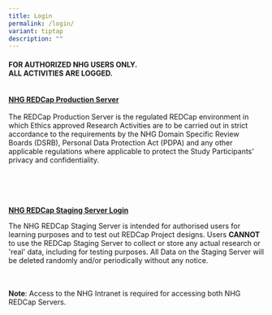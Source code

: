 ```yaml
---
title: Login
permalink: /login/
variant: tiptap
description: ""
---
```

<h4>FOR AUTHORIZED NHG USERS ONLY.&nbsp;<br>ALL ACTIVITIES ARE LOGGED.<br><br></h4>
<p><strong><a href="https://redcap.nhg.com.sg" rel="noopener noreferrer nofollow" target="_blank">NHG REDCap Production Server</a></strong> 
<br>
<br>The REDCap Production Server is the regulated REDCap environment in which
Ethics approved Research Activities are to be carried out in strict accordance
to the requirements by the NHG Domain Specific Review Boards (DSRB), Personal
Data Protection Act (PDPA) and any other applicable regulations where applicable
to protect the Study Participants’ privacy and confidentiality.&nbsp;</p>
<p>
<br>
<br>
<br>
<br><strong><a href="https://redcapuat.nhg.com.sg" rel="noopener noreferrer nofollow" target="_blank">NHG REDCap Staging Server Login</a></strong> 
<br>
</p>
<p>The NHG REDCap Staging Server is intended for authorised users for learning
purposes and&nbsp;to test out REDCap Project designs. Users <strong>CANNOT</strong> to
use the REDCap Staging Server to collect or store any actual research or
'real' data, including for testing purposes. All Data on the Staging Server
will be deleted randomly and/or periodically without any notice.</p>
<p>
<br>
<br><strong>Note</strong>: Access to the NHG Intranet is required for accessing
both NHG REDCap Servers.
<br>
<br>
</p>